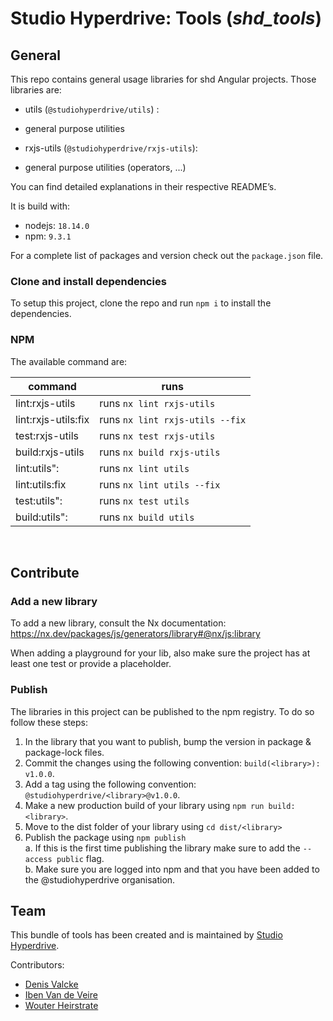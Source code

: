 # Studio Hyperdrive: Tools (_shd_tools_)

## General

This repo contains general usage libraries for shd Angular projects. Those libraries are:

-   utils (`@studiohyperdrive/utils`) :
  -   general purpose utilities

-   rxjs-utils (`@studiohyperdrive/rxjs-utils`):
  -   general purpose utilities (operators, ...)


You can find detailed explanations in their respective README’s.

It is build with:
-   nodejs: `18.14.0`
-   npm: `9.3.1`

For a complete list of packages and version check out the `package.json` file.

### Clone and install dependencies

To setup this project, clone the repo and run `npm i` to install the dependencies.

### NPM

The available command are:

| command             | runs                            |
|---------------------|---------------------------------|
| lint:rxjs-utils     | runs `nx lint rxjs-utils`       |
| lint:rxjs-utils:fix | runs `nx lint rxjs-utils --fix` |
| test:rxjs-utils     | runs `nx test rxjs-utils`       |
| build:rxjs-utils    | runs `nx build rxjs-utils`      |
| lint:utils":        | runs `nx lint utils`            |
| lint:utils:fix      | runs `nx lint utils --fix`      |
| test:utils":        | runs `nx test utils`            |
| build:utils":       | runs `nx build utils`           |

<br>

## Contribute

### Add a new library
To add a new library, consult the Nx documentation:
https://nx.dev/packages/js/generators/library#@nx/js:library

When adding a playground for your lib, also make sure the project has at least one test or provide a placeholder.

### Publish

The libraries in this project can be published to the npm registry. To do so follow these steps:

1. In the library that you want to publish, bump the version in package & package-lock files.
2. Commit the changes using the following convention: `build(<library>): v1.0.0`.
3. Add a tag using the following convention: `@studiohyperdrive/<library>@v1.0.0`.
4. Make a new production build of your library using `npm run build:<library>`.
5. Move to the dist folder of your library using `cd dist/<library>`
6. Publish the package using `npm publish`  
   a. If this is the first time publishing the library make sure to add the `--access public` flag.  
   b. Make sure you are logged into npm and that you have been added to the @studiohyperdrive organisation.

## Team

This bundle of tools has been created and is maintained by [Studio Hyperdrive](https://studiohyperdrive.be).

Contributors:
- [Denis Valcke](https://github.com/DenisValcke)
- [Iben Van de Veire](https://github.com/IbenTesara)
- [Wouter Heirstrate](https://github.com/WHeirstrate)

